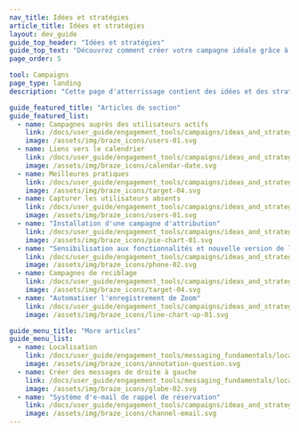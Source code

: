 ```yaml
---
nav_title: Idées et stratégies
article_title: Idées et stratégies
layout: dev_guide
guide_top_header: "Idées et stratégies"
guide_top_text: "Découvrez comment créer votre campagne idéale grâce à ces cas d'utilisation et à d'autres idées."
page_order: 5

tool: Campaigns
page_type: landing
description: "Cette page d'atterrissage contient des idées et des stratégies de campagne. Vous y trouverez des articles sur des sujets tels que la localisation, le reciblage, les meilleures pratiques, etc."

guide_featured_title: "Articles de section"
guide_featured_list:
  - name: Campagnes auprès des utilisateurs actifs
    link: /docs/user_guide/engagement_tools/campaigns/ideas_and_strategies/active_user_campaigns/
    image: /assets/img/braze_icons/users-01.svg
  - name: Liens vers le calendrier
    link: /docs/user_guide/engagement_tools/campaigns/ideas_and_strategies/add_to_calendar_links/
    image: /assets/img/braze_icons/calendar-date.svg
  - name: Meilleures pratiques
    link: /docs/user_guide/engagement_tools/campaigns/ideas_and_strategies/best_practices/#high-ratings
    image: /assets/img/braze_icons/target-04.svg
  - name: Capturer les utilisateurs absents
    link: /docs/user_guide/engagement_tools/campaigns/ideas_and_strategies/capturing_lapsing_users/
    image: /assets/img/braze_icons/users-01.svg
  - name: "Installation d'une campagne d'attribution"
    link: /docs/user_guide/engagement_tools/campaigns/ideas_and_strategies/install_attribution/
    image: /assets/img/braze_icons/pie-chart-01.svg
  - name: "Sensibilisation aux fonctionnalités et nouvelle version de l'application"
    link: /docs/user_guide/engagement_tools/campaigns/ideas_and_strategies/new_features/
    image: /assets/img/braze_icons/phone-02.svg
  - name: Campagnes de reciblage
    link: /docs/user_guide/engagement_tools/campaigns/ideas_and_strategies/retargeting_campaigns/
    image: /assets/img/braze_icons/target-04.svg
  - name: "Automatiser l'enregistrement de Zoom"
    link: /docs/user_guide/engagement_tools/campaigns/ideas_and_strategies/zoom
    image: /assets/img/braze_icons/line-chart-up-01.svg

guide_menu_title: "More articles"
guide_menu_list:
  - name: Localisation
    link: /docs/user_guide/engagement_tools/messaging_fundamentals/localization/
    image: /assets/img/braze_icons/annotation-question.svg
  - name: Créer des messages de droite à gauche
    link: /docs/user_guide/engagement_tools/messaging_fundamentals/localization/right_to_left_messages/
    image: /assets/img/braze_icons/globe-02.svg
  - name: "Système d'e-mail de rappel de réservation"
    link: /docs/user_guide/engagement_tools/campaigns/ideas_and_strategies/booking_use_case/
    image: /assets/img/braze_icons/channel-email.svg
---
```

